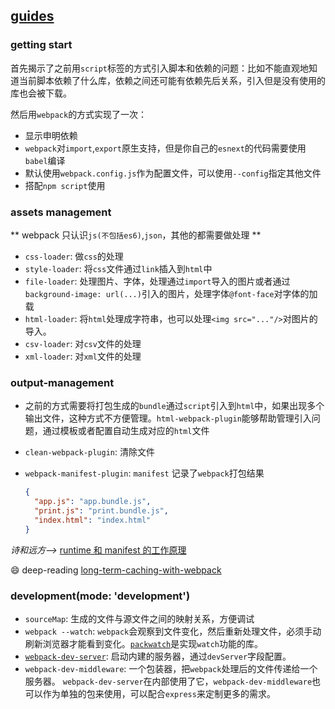 ## [guides](https://webpack.js.org/guides/getting-started/)

### getting start

首先揭示了之前用`script`标签的方式引入脚本和依赖的问题：比如不能直观地知道当前脚本依赖了什么库，依赖之间还可能有依赖先后关系，引入但是没有使用的库也会被下载。

然后用`webpack`的方式实现了一次：

- 显示申明依赖
- `webpack`对`import`,`export`原生支持，但是你自己的`esnext`的代码需要使用`babel`编译
- 默认使用`webpack.config.js`作为配置文件，可以使用`--config`指定其他文件
- 搭配`npm script`使用

### assets management

** webpack 只认识`js(不包括es6)`,`json`，其他的都需要做处理 **

- `css-loader`: 做`css`的处理
- `style-loader`: 将`css`文件通过`link`插入到`html`中
- `file-loader`: 处理图片、字体，处理通过`import`导入的图片或者通过`background-image: url(...)`引入的图片，处理字体`@font-face`对字体的加载
- `html-loader`: 将`html`处理成字符串，也可以处理`<img src="..."/>`对图片的导入。
- `csv-loader`: 对`csv`文件的处理
- `xml-loader`: 对`xml`文件的处理

### output-management

- 之前的方式需要将打包生成的`bundle`通过`script`引入到`html`中，如果出现多个输出文件，这种方式不方便管理。`html-webpack-plugin`能够帮助管理引入问题，通过模板或者配置自动生成对应的`html`文件
- `clean-webpack-plugin`: 清除文件
- `webpack-manifest-plugin`: `manifest` 记录了`webpack`打包结果

  ```json
  {
    "app.js": "app.bundle.js",
    "print.js": "print.bundle.js",
    "index.html": "index.html"
  }
  ```

_诗和远方-->_ [runtime 和 manifest 的工作原理](https://github.com/zhatongning/webpacker/issues/2)

:smile: deep-reading
[long-term-caching-with-webpack](https://medium.com/webpack/predictable-long-term-caching-with-webpack-d3eee1d3fa31)

### development(mode: 'development')

- `sourceMap`: 生成的文件与源文件之间的映射关系，方便调试
- `webpack --watch`: `webpack`会观察到文件变化，然后重新处理文件，必须手动刷新浏览器才能看到变化。[`packwatch`](https://github.com/webpack/watchpack)是实现`watch`功能的库。
- [`webpack-dev-server`](https://webpack.js.org/configuration/dev-server/): 启动内建的服务器，通过`devServer`字段配置。
- `webpack-dev-middleware`: 一个包装器，把`webpack`处理后的文件传递给一个服务器。 `webpack-dev-server`在内部使用了它，`webpack-dev-middleware`也可以作为单独的包来使用，可以配合`express`来定制更多的需求。
